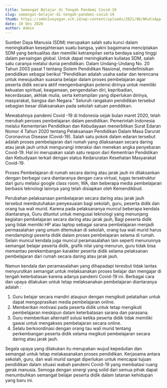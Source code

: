 ```yaml
---
title: Semangat Belajar di Tengah Pandemi Covid-19
slug: semangat-belajar-di-tengah-pandemi-covid-19
thumb: https://smkn1seyegan.sch.id/wp-content/uploads/2021/06/WhatsApp-Image-2021-06-18-at-13.41.42.jpeg
date: 10 Des 2020
author: Admin
---
```


Sumber Daya Manusia (SDM) merupakan salah satu kunci dalam meningkatkan kesejahteraan suatu bangsa, yakni bagaimana menciptakan SDM yang berkualitas dan memiliki ketrampilan serta berdaya saing tinggi dalam persaingan global. Untuk dapat meningkatkan kuliatas SDM, salah satu caranya melalui dunia  pendidikan. Dalam Undang-Undang No. 20 Tahun 2003 pasal 1 tentang Sistem Pendidikan Nasional, mendefinisikan pendidikan sebagai berikut “Pendidikan adalah usaha sadar dan terencana untuk mewujudkan suasana belajar dalam proses pembelajaran agar peserta didik secara aktif mengembangkan potensi dirinya untuk memiliki kekuatan spiritual, keagamaan, pengendalian diri, kepribadian, kecerdasaan, akhlak mulia, serta ketrampilan yang diperlukan dirinya, masyarakat, bangsa dan Negara.” Seluruh rangakain pendidikan tersebut sebagian besar dilaksanakan pada sekolah satuan penddikan.

Mewabahnya pandemi Covid -19 di Indonesia sejak bulan maret 2020, telah merubah peroses pembelajaran dalam pendidikan. Pemerintah Indonesia melalui Kementerian Pendidikan dan Kebudayaan menerbitkan Surat Edaran Nomor 4 Tahun 2020 tentang Pelaksanaan Pendidikan Dalam Masa Darurat Coronavirus Disease (Covid-19). Salah satu pokok dalam edaran tersebut adalah proses pembelajaran dari rumah yang dilaksanaan secara daring atau jarak jauh untuk mengurangi interaksi dan menekan angka penyebaran Covid-19. Hal ini merupakan salah satu respon dari Kementrian Pendidikan dan Kebudyaan terkait dengan status Kedaruratan Kesehatan Masyarakat Covid-19.

Proses Pembelajaran di rumah secara daring atau jarak jauh ini dilaksankan dengan berbagai cara diantaranya dengan  cara virtual, tugas tersetruktur dari guru melalui google class room, WA, dan beberapa media pembelajaran berbasis teknologi  lainnya yang telah disiapkan oleh Kemendikbud.

Perubahan pelaksanaan pembelajaran secara daring atau jarak jauh tersebut membutuhakan penyesuaian bagi sekolah, guru, peserta didik dan orang tua wali murid. Karena pada pelaksananya muncul beberapa kendala diantaranya, Guru dituntut untuk mengusai teknologi yang menunjang kegiatan pembelajaran secara daring atau jarak jauh, Bagi peserta didik yang tidak memliki HP atau laptop sebagai sarana pembelajaran menjadi permasalahan yang umum ditemukan di sekolah, orang tua wali murid harus mendampingi peserta didik dalam proses pembelajaran selama di rumah. Selain muncul kendala juga muncul peramasalahan lain seperti menurunnya semangat belajar peserta didik, grafik nilai yang menurun, guru tidak bisa memantau perekembangan karakter peserta didik selama pelaksanan pembelajaran dari rumah secara daring atau jarak jauh.

Namun kendala dan peramasalahan yang dihapadapi teresbut tidak lantas menyurutkan semangat untuk melaksanakan  proses belajar dan mengajar di tengah keterbatasan karena adanya pandemi Covid-19 ini. Berbagai cara dan upaya dilakukan untuk tetap melaksanakan pembelajaran diantaranya adalah :

1. Guru belajar secara mandiri ataupun dengan mengikuti pelataihan untuk dapat mengoprasikan media pembelajaran online.
2. Memberikan motivasi pada peserta didik untuk tetap mengikuti pembelajaran meskipun dalam keterbatasan sarana dan parasana.
3. Guru memberikan alternatif solusi ketika peserta didik tidak memiliki gawai untuk mengakses pembelajaran secara online.
4. Selalu berkoordinasi dengan orang tau wali murid tentang perkembangan peserta didik selama megikuti pembelajaran secara daring atau jarak jauh.

Segala upaya yang  dilakukan itu merupakan wujud kepedulian dan semangat untuk tetap melakasanakan proses  pendidikan. Kerjasama antara sekolah, guru, dan wali murid sangat diperlukan untuk mencapai tujuan pendidikan dalam situasi wabah pandemi Covid-19  yang membatasi ruang gerak manusia. Semoga dengan sinergi yang solid dari semua pihak dapat menumbuhkan semangat belajar peserta didik dalam tatanan kehidupan yang baru ini.